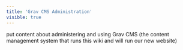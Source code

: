 ```yaml
---
title: 'Grav CMS Administration'
visible: true
---
```


put content about administering and using Grav CMS (the content management system that runs this wiki and will run our new website)